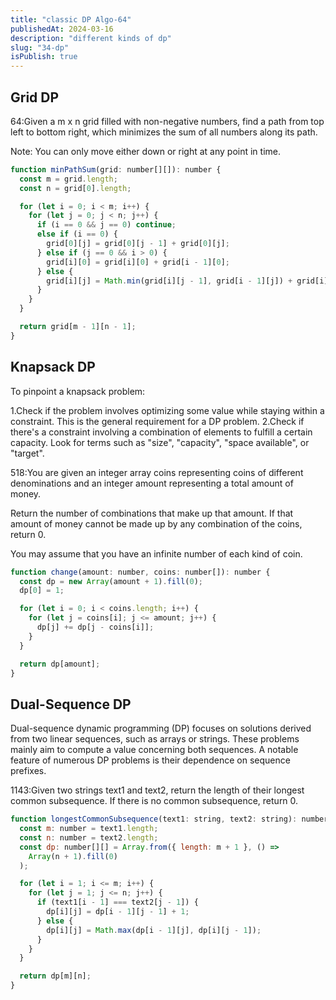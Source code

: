 ```yaml
---
title: "classic DP Algo-64"
publishedAt: 2024-03-16
description: "different kinds of dp"
slug: "34-dp"
isPublish: true
---
```


## Grid DP

64:Given a m x n grid filled with non-negative numbers, find a path from top left to bottom right, which minimizes the sum of all numbers along its path.

Note: You can only move either down or right at any point in time.

```js
function minPathSum(grid: number[][]): number {
  const m = grid.length;
  const n = grid[0].length;

  for (let i = 0; i < m; i++) {
    for (let j = 0; j < n; j++) {
      if (i == 0 && j == 0) continue;
      else if (i == 0) {
        grid[0][j] = grid[0][j - 1] + grid[0][j];
      } else if (j == 0 && i > 0) {
        grid[i][0] = grid[i][0] + grid[i - 1][0];
      } else {
        grid[i][j] = Math.min(grid[i][j - 1], grid[i - 1][j]) + grid[i][j];
      }
    }
  }

  return grid[m - 1][n - 1];
}
```

## Knapsack DP

To pinpoint a knapsack problem:

1.Check if the problem involves optimizing some value while staying within a constraint. This is the general requirement for a DP problem.
2.Check if there's a constraint involving a combination of elements to fulfill a certain capacity. Look for terms such as "size", "capacity", "space available", or "target".

518:You are given an integer array coins representing coins of different denominations and an integer amount representing a total amount of money.

Return the number of combinations that make up that amount. If that amount of money cannot be made up by any combination of the coins, return 0.

You may assume that you have an infinite number of each kind of coin.

```js
function change(amount: number, coins: number[]): number {
  const dp = new Array(amount + 1).fill(0);
  dp[0] = 1;

  for (let i = 0; i < coins.length; i++) {
    for (let j = coins[i]; j <= amount; j++) {
      dp[j] += dp[j - coins[i]];
    }
  }

  return dp[amount];
}
```

## Dual-Sequence DP

Dual-sequence dynamic programming (DP) focuses on solutions derived from two linear sequences, such as arrays or strings. These problems mainly aim to compute a value concerning both sequences. A notable feature of numerous DP problems is their dependence on sequence prefixes.

1143:Given two strings text1 and text2, return the length of their longest common subsequence. If there is no common subsequence, return 0.

```js
function longestCommonSubsequence(text1: string, text2: string): number {
  const m: number = text1.length;
  const n: number = text2.length;
  const dp: number[][] = Array.from({ length: m + 1 }, () =>
    Array(n + 1).fill(0)
  );

  for (let i = 1; i <= m; i++) {
    for (let j = 1; j <= n; j++) {
      if (text1[i - 1] === text2[j - 1]) {
        dp[i][j] = dp[i - 1][j - 1] + 1;
      } else {
        dp[i][j] = Math.max(dp[i - 1][j], dp[i][j - 1]);
      }
    }
  }

  return dp[m][n];
}
```
